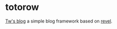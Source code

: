 totorow
=======

[Tw's blog][myblog] a simple blog framework based on [revel][revel].

[myblog]: http://totorow.herokuapp.com
[revel]: https://github.com/robfig/revel
